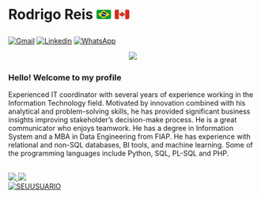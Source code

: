 
<div align='left'>
   <h1><b>Rodrigo Reis</b>
      <img src="https://raw.githubusercontent.com/rodrigoreisbr-tech/data_science/master/img/brasilflagOK.png" alt="Language" width=30 height=20>
      <img src="https://raw.githubusercontent.com/rodrigoreisbr-tech/data_science/master/img/canadaflagOK.png" alt="Language" width=30 height=20>
    </p>
   </h1> 
  
</div>

[![Gmail](https://img.shields.io/badge/-Gmail-c14438?style=for-the-badge&logo=Gmail&logoColor=white&link=mailto:rodrigo.reis12@gmail.com)](mailto:rodrigo.reis12@gmail.com)
[![Linkedin](https://img.shields.io/badge/LinkedIn-blue?style=for-the-badge&logo=Linkedin)](https://www.linkedin.com/in/rodrigoreisbr/)
[![WhatsApp](https://img.shields.io/badge/WhastApp-sucess?style=for-the-badge)](https://wa.me/+16042091053?text=Hi)



<p align="center">
  <img src="https://i2.wp.com/operdata.com.br/wp-content/uploads/2021/03/artigodscapa-35-scaled.jpg?ssl=1" >
</p>

### Hello! Welcome to my profile

Experienced IT coordinator with several years of experience working in the Information Technology field. Motivated by innovation combined with his analytical and problem-solving skills, he has provided significant business insights improving stakeholder’s decision-make process. He is a great communicator who enjoys teamwork. He has a degree in Information System and a MBA in Data Engineering from FIAP. He has experience with relational and non-SQL databases, BI tools, and machine learning. Some of the programming languages include Python, SQL, PL-SQL and PHP.

<br>
 <div>
  <a href="https://github.com/rodrigoreisbr-tech">
  <img height="120em" src="https://github-readme-stats.vercel.app/api?username=rodrigoreisbr-tech&show_icons=false&theme=tokyonight&include_all_commits=true&count_private=true"/>
  <img height="120em" src="https://github-readme-stats.vercel.app/api/top-langs/?username=rodrigoreisbr-tech&layout=compact&langs_count=7&theme=tokyonight"/>
</div>

  <div>
  <img src="https://komarev.com/ghpvc/?username=rodrigoreisbr-tech&color=blue" alt="SEUUSUARIO"/>
  </div>

